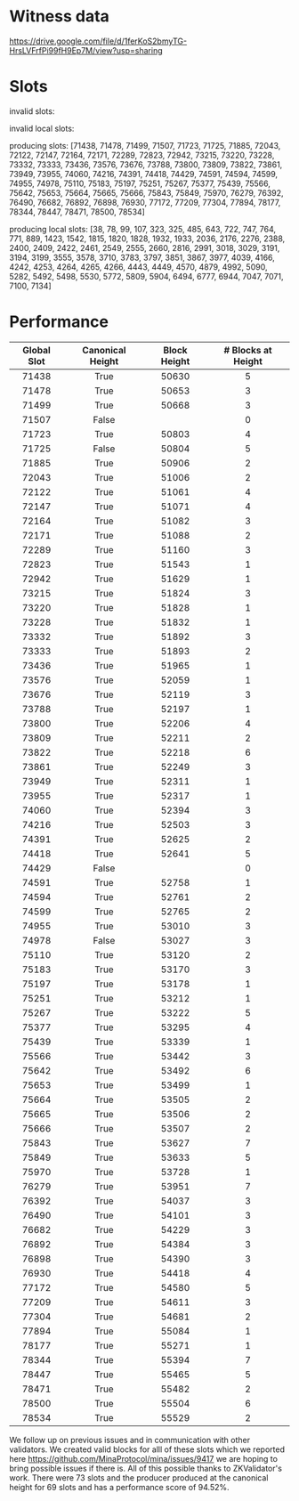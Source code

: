 Witness data
============

https://drive.google.com/file/d/1ferKoS2bmyTG-HrsLVFrfPi99fH9Ep7M/view?usp=sharing

Slots
=====

invalid slots: 

invalid local slots:

producing slots: [71438, 71478, 71499, 71507, 71723, 71725, 71885, 72043, 72122, 72147, 72164, 72171, 72289, 72823, 72942, 73215, 73220, 73228, 73332, 73333, 73436, 73576, 73676, 73788, 73800, 73809, 73822, 73861, 73949, 73955, 74060, 74216, 74391, 74418, 74429, 74591, 74594, 74599, 74955, 74978, 75110, 75183, 75197, 75251, 75267, 75377, 75439, 75566, 75642, 75653, 75664, 75665, 75666, 75843, 75849, 75970, 76279, 76392, 76490, 76682, 76892, 76898, 76930, 77172, 77209, 77304, 77894, 78177, 78344, 78447, 78471, 78500, 78534]

producing local slots: [38, 78, 99, 107, 323, 325, 485, 643, 722, 747, 764, 771, 889, 1423, 1542, 1815, 1820, 1828, 1932, 1933, 2036, 2176, 2276, 2388, 2400, 2409, 2422, 2461, 2549, 2555, 2660, 2816, 2991, 3018, 3029, 3191, 3194, 3199, 3555, 3578, 3710, 3783, 3797, 3851, 3867, 3977, 4039, 4166, 4242, 4253, 4264, 4265, 4266, 4443, 4449, 4570, 4879, 4992, 5090, 5282, 5492, 5498, 5530, 5772, 5809, 5904, 6494, 6777, 6944, 7047, 7071, 7100, 7134]


Performance 
===========

| Global Slot | Canonical Height | Block Height | # Blocks at Height |
|:-----------:|:----------------:|:------------:|:------------------:|
|    71438    |       True       |    50630     |         5          |
|    71478    |       True       |    50653     |         3          |
|    71499    |       True       |    50668     |         3          |
|    71507    |      False       |              |         0          |
|    71723    |       True       |    50803     |         4          |
|    71725    |      False       |    50804     |         5          |
|    71885    |       True       |    50906     |         2          |
|    72043    |       True       |    51006     |         2          |
|    72122    |       True       |    51061     |         4          |
|    72147    |       True       |    51071     |         4          |
|    72164    |       True       |    51082     |         3          |
|    72171    |       True       |    51088     |         2          |
|    72289    |       True       |    51160     |         3          |
|    72823    |       True       |    51543     |         1          |
|    72942    |       True       |    51629     |         1          |
|    73215    |       True       |    51824     |         3          |
|    73220    |       True       |    51828     |         1          |
|    73228    |       True       |    51832     |         1          |
|    73332    |       True       |    51892     |         3          |
|    73333    |       True       |    51893     |         2          |
|    73436    |       True       |    51965     |         1          |
|    73576    |       True       |    52059     |         1          |
|    73676    |       True       |    52119     |         3          |
|    73788    |       True       |    52197     |         1          |
|    73800    |       True       |    52206     |         4          |
|    73809    |       True       |    52211     |         2          |
|    73822    |       True       |    52218     |         6          |
|    73861    |       True       |    52249     |         3          |
|    73949    |       True       |    52311     |         1          |
|    73955    |       True       |    52317     |         1          |
|    74060    |       True       |    52394     |         3          |
|    74216    |       True       |    52503     |         3          |
|    74391    |       True       |    52625     |         2          |
|    74418    |       True       |    52641     |         5          |
|    74429    |      False       |              |         0          |
|    74591    |       True       |    52758     |         1          |
|    74594    |       True       |    52761     |         2          |
|    74599    |       True       |    52765     |         2          |
|    74955    |       True       |    53010     |         3          |
|    74978    |      False       |    53027     |         3          |
|    75110    |       True       |    53120     |         2          |
|    75183    |       True       |    53170     |         3          |
|    75197    |       True       |    53178     |         1          |
|    75251    |       True       |    53212     |         1          |
|    75267    |       True       |    53222     |         5          |
|    75377    |       True       |    53295     |         4          |
|    75439    |       True       |    53339     |         1          |
|    75566    |       True       |    53442     |         3          |
|    75642    |       True       |    53492     |         6          |
|    75653    |       True       |    53499     |         1          |
|    75664    |       True       |    53505     |         2          |
|    75665    |       True       |    53506     |         2          |
|    75666    |       True       |    53507     |         2          |
|    75843    |       True       |    53627     |         7          |
|    75849    |       True       |    53633     |         5          |
|    75970    |       True       |    53728     |         1          |
|    76279    |       True       |    53951     |         7          |
|    76392    |       True       |    54037     |         3          |
|    76490    |       True       |    54101     |         3          |
|    76682    |       True       |    54229     |         3          |
|    76892    |       True       |    54384     |         3          |
|    76898    |       True       |    54390     |         3          |
|    76930    |       True       |    54418     |         4          |
|    77172    |       True       |    54580     |         5          |
|    77209    |       True       |    54611     |         3          |
|    77304    |       True       |    54681     |         2          |
|    77894    |       True       |    55084     |         1          |
|    78177    |       True       |    55271     |         1          |
|    78344    |       True       |    55394     |         7          |
|    78447    |       True       |    55465     |         5          |
|    78471    |       True       |    55482     |         2          |
|    78500    |       True       |    55504     |         6          |
|    78534    |       True       |    55529     |         2          |

We follow up on previous issues and in communication with other validators. We created valid blocks for alll of these slots which we reported here https://github.com/MinaProtocol/mina/issues/9417 we are hoping to bring possible issues if there is. All of this possible thanks to ZKValidator's work.
There were 73 slots and the producer produced at the canonical height for 69 slots and has a performance score of 94.52%.